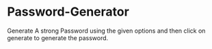 # Password-Generator
Generate A strong Password using the given options and then click on generate to generate the password.
